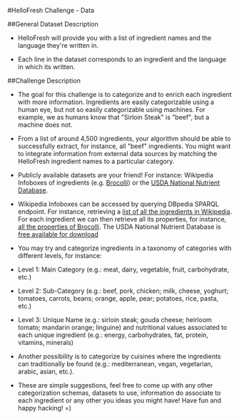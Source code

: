 #HelloFresh Challenge - Data

##General Dataset Description
- HelloFresh will provide you with a list of ingredient names and the language they're written in.

- Each line in the dataset corresponds to an ingredient and the language in which its written.

##Challenge Description
- The goal for this challenge is to categorize and to enrich each ingredient with more information. Ingredients are easily categorizable using a human eye, but not so easily categorizable using machines. For example, we as humans know that "Sirloin Steak" is "beef", but a machine does not.

- From a list of around 4,500 ingredients, your algorithm should be able to successfully extract, for instance, all "beef" ingredients. You might want to integrate information from external data sources by matching the HelloFresh ingredient names to a particular category.

- Publicly available datasets are your friend! For instance: Wikipedia Infoboxes of ingredients (e.g. [Brocolli](https://en.wikipedia.org/wiki/Broccoli)) or the [USDA National Nutrient Database](https://ndb.nal.usda.gov/ndb/foods?qlookup=&new=1).

- Wikipedia Infoboxes can be accessed by querying DBpedia SPARQL endpoint. For instance, retrieving a [list of all the ingredients in Wikipedia](http://dbpedia.org/snorql/?query=SELECT+DISTINCT+%3Fingredient_name%0D%0AWHERE+%7B+%3Ffood_recipe+%3Chttp%3A%2F%2Fdbpedia.org%2Fontology%2Fingredient%3E+%3Fingredient_name+%7D%0D%0AORDER+BY+%3Fingredient_name). For each ingredient we can then retrieve all its properties, for instance, [all the properties of Brocolli](http://dbpedia.org/snorql/?describe=http%3A//dbpedia.org/resource/Broccoli). The USDA National Nutrient Database is [free available for download](http://www.ars.usda.gov/Services/docs.htm?docid=24912)

- You may try and categorize ingredients in a taxonomy of categories with different levels, for instance:

 - Level 1: Main Category (e.g.: meat, dairy, vegetable, fruit, carbohydrate, etc.)

 - Level 2: Sub-Category (e.g.: beef, pork, chicken; milk, cheese, yoghurt; tomatoes, carrots, beans; orange, apple, pear; potatoes, rice, pasta, etc.)

 - Level 3: Unique Name (e.g.: sirloin steak; gouda cheese; heirloom tomato; mandarin orange; linguine) and nutritional values associated to each unique ingredient (e.g.: energy, carbohydrates, fat, protein, vitamins, minerals)

- Another possibility is to categorize by cuisines where the ingredients can traditionally be found (e.g.: mediterranean, vegan, vegetarian, arabic, asian, etc.).

- These are simple suggestions, feel free to come up with any other categorization schemas, datasets to use, information do associate to each ingredient or any other you ideas you might have! Have fun and happy hacking! =)
